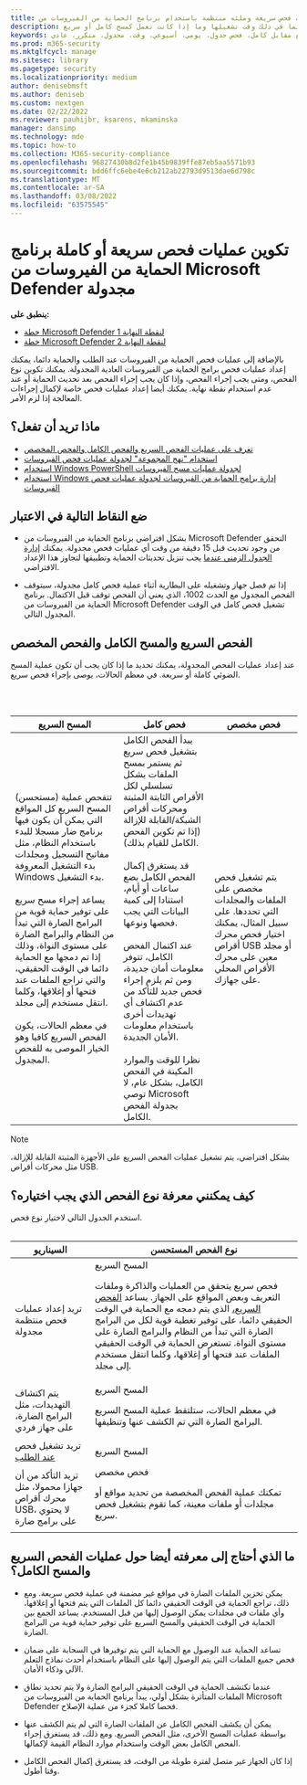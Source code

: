 ```yaml
---
title: جدولة عمليات فحص سريعة وملئه منتظمة باستخدام برنامج الحماية من الفيروسات من Microsoft Defender
description: إعداد عمليات الفحص المتكررة (المجدولة)، بما في ذلك وقت تشغيلها وما إذا كانت تعمل كمسح كامل أو سريع
keywords: فحص سريع، فحص كامل، سريع مقابل كامل، فحص جدول، يومي، أسبوعي، وقت، مجدول، متكرر، عادي
ms.prod: m365-security
ms.mktglfcycl: manage
ms.sitesec: library
ms.pagetype: security
ms.localizationpriority: medium
author: denisebmsft
ms.author: deniseb
ms.custom: nextgen
ms.date: 02/22/2022
ms.reviewer: pauhijbr, ksarens, mkaminska
manager: dansimp
ms.technology: mde
ms.topic: how-to
ms.collection: M365-security-compliance
ms.openlocfilehash: 96827430b8d2fe1b45b9839ffe87eb5aa5571b93
ms.sourcegitcommit: bdd6ffc6ebe4e6cb212ab22793d9513dae6d798c
ms.translationtype: MT
ms.contentlocale: ar-SA
ms.lasthandoff: 03/08/2022
ms.locfileid: "63575545"
---
```

# <a name="configure-scheduled-quick-or-full-microsoft-defender-antivirus-scans"></a>تكوين عمليات فحص سريعة أو كاملة برنامج الحماية من الفيروسات من Microsoft Defender مجدولة

**ينطبق على:**
- [خطة Microsoft Defender لنقطة النهاية 1](https://go.microsoft.com/fwlink/?linkid=2154037)
- [خطة Microsoft Defender لنقطة النهاية 2](https://go.microsoft.com/fwlink/?linkid=2154037)

بالإضافة إلى عمليات فحص الحماية من الفيروسات عند الطلب والحماية [](run-scan-microsoft-defender-antivirus.md) دائما، يمكنك إعداد عمليات فحص برامج الحماية من الفيروسات العادية المجدولة. يمكنك تكوين نوع الفحص، ومتى يجب إجراء الفحص، وإذا كان يجب إجراء الفحص بعد تحديث الحماية أو عند عدم استخدام [](manage-protection-updates-microsoft-defender-antivirus.md) نقطة نهاية. يمكنك أيضا إعداد عمليات فحص خاصة لإكمال إجراءات المعالجة إذا لزم الأمر.

## <a name="what-do-you-want-to-do"></a>ماذا تريد أن تفعل؟

- [تعرف على عمليات الفحص السريع والفحص الكامل والفحص المخصص](#quick-scan-full-scan-and-custom-scan)
- [استخدام "نهج المجموعة" لجدولة عمليات فحص الفيروسات](schedule-antivirus-scans-group-policy.md)
- [استخدام Windows PowerShell لجدولة عمليات مسح الفيروسات](schedule-antivirus-scans-powershell.md)
- [استخدام Windows إدارة برامج الحماية من الفيروسات لجدولة عمليات فحص الفيروسات](schedule-antivirus-scans-wmi.md)

## <a name="keep-the-following-points-in-mind"></a>ضع النقاط التالية في الاعتبار

- بشكل افتراضي برنامج الحماية من الفيروسات من Microsoft Defender التحقق من وجود تحديث قبل 15 دقيقة من وقت أي عمليات فحص مجدولة. يمكنك [إدارة الجدول الزمني عندما](manage-protection-update-schedule-microsoft-defender-antivirus.md) يجب تنزيل تحديثات الحماية وتطبيقها لتجاوز هذا الإعداد الافتراضي.

- إذا تم فصل جهاز وتشغيله على البطارية أثناء عملية فحص كامل مجدولة، سيتوقف الفحص المجدول مع الحدث 1002، الذي يعني أن الفحص توقف قبل الاكتمال. برنامج الحماية من الفيروسات من Microsoft Defender تشغيل فحص كامل في الوقت المجدول التالي.

## <a name="quick-scan-full-scan-and-custom-scan"></a>الفحص السريع والمسح الكامل والفحص المخصص

عند إعداد عمليات الفحص المجدولة، يمكنك تحديد ما إذا كان يجب أن تكون عملية المسح الضوئي كاملة أو سريعة. في معظم الحالات، يوصى بإجراء فحص سريع.

<br/><br/>

|المسح السريع|فحص كامل|فحص مخصص|
|---|---|---|
|(مستحسن) تتفحص عملية المسح السريع كل المواقع التي يمكن أن يكون فيها برنامج ضار مسجلا للبدء باستخدام النظام، مثل مفاتيح التسجيل ومجلدات بدء التشغيل المعروفة Windows بدء التشغيل. <br/><br/>يساعد إجراء مسح سريع على توفير حماية قوية من البرامج الضارة التي تبدأ من النظام والبرامج الضارة على مستوى النواة، وذلك إذا تم دمجها مع الحماية دائما في الوقت الحقيقي، والتي تراجع الملفات عند فتحها أو إغلاقها، وكلما انتقل مستخدم إلى مجلد.<br/><br/>في معظم الحالات، يكون الفحص السريع كافيا وهو الخيار الموصى به للفحص المجدول.|يبدأ الفحص الكامل بتشغيل فحص سريع ثم يستمر بمسح الملفات بشكل تسلسلي لكل الأقراص الثابتة المثبتة ومحركات أقراص الشبكة/القابلة للإزالة (إذا تم تكوين الفحص الكامل للقيام بذلك).<br/><br/>قد يستغرق إكمال الفحص الكامل بضع ساعات أو أيام، استنادا إلى كمية البيانات التي يجب فحصها ونوعها.<br/><br/>عند اكتمال الفحص الكامل، تتوفر معلومات أمان جديدة، ومن ثم يلزم إجراء فحص جديد للتأكد من عدم اكتشاف أي تهديدات أخرى باستخدام معلومات الأمان الجديدة.<br/><br/>نظرا للوقت والموارد المكينة في الفحص الكامل، بشكل عام، لا توصي Microsoft بجدولة الفحص الكامل.|يتم تشغيل فحص مخصص على الملفات والمجلدات التي تحددها. على سبيل المثال، يمكنك اختيار فحص محرك أقراص USB أو مجلد معين على محرك الأقراص المحلي على جهازك.|

> [!NOTE]
> بشكل افتراضي، يتم تشغيل عمليات الفحص السريع على الأجهزة المثبتة القابلة للإزالة، مثل محركات أقراص USB.

## <a name="how-do-i-know-which-scan-type-to-choose"></a>كيف يمكنني معرفة نوع الفحص الذي يجب اختياره؟

استخدم الجدول التالي لاختيار نوع فحص.
<br/><br/>

|السيناريو|نوع الفحص المستحسن|
|---|---|
|تريد إعداد عمليات فحص منتظمة مجدولة|المسح السريع <p> فحص سريع يتحقق من العمليات والذاكرة وملفات التعريف وبعض المواقع على الجهاز. يساعد [الفحص السريع،](configure-real-time-protection-microsoft-defender-antivirus.md) الذي يتم دمجه مع الحماية في الوقت الحقيقي دائما، على توفير تغطية قوية لكل من البرامج الضارة التي تبدأ من النظام والبرامج الضارة على مستوى النواة. تستعرض الحماية في الوقت الحقيقي الملفات عند فتحها أو إغلاقها، وكلما انتقل مستخدم إلى مجلد.|
|يتم اكتشاف التهديدات، مثل البرامج الضارة، على جهاز فردي|المسح السريع <p> في معظم الحالات، ستلتقط عملية المسح السريع البرامج الضارة التي تم الكشف عنها وتنظيفها.|
|تريد تشغيل فحص [عند الطلب](run-scan-microsoft-defender-antivirus.md)|المسح السريع|
|تريد التأكد من أن جهازا محمولا، مثل محرك أقراص USB، لا يحتوي على برامج ضارة|فحص مخصص <p> تمكنك عملية الفحص المخصصة من تحديد مواقع أو مجلدات أو ملفات معينة، كما تقوم بتشغيل فحص سريع.|

## <a name="what-else-do-i-need-to-know-about-quick-and-full-scans"></a>ما الذي أحتاج إلى معرفته أيضا حول عمليات الفحص السريع والمسح الكامل؟

- يمكن تخزين الملفات الضارة في مواقع غير مضمنة في عملية فحص سريعة. ومع ذلك، تراجع الحماية في الوقت الحقيقي دائما كل الملفات التي يتم فتحها أو إغلاقها، وأي ملفات في مجلدات يمكن الوصول إليها من قبل المستخدم. يساعد الجمع بين الحماية في الوقت الحقيقي والمسح السريع على توفير حماية قوية من البرامج الضارة.

- تساعد الحماية عند الوصول مع [](cloud-protection-microsoft-defender-antivirus.md) الحماية التي يتم توفيرها في السحابة على ضمان فحص جميع الملفات التي يتم الوصول إليها على النظام باستخدام أحدث نماذج التعلم الآلي وذكاء الأمان.

- عندما تكتشف الحماية في الوقت الحقيقي البرامج الضارة ولا يتم تحديد نطاق الملفات المتأثرة بشكل أولي، يبدأ برنامج الحماية من الفيروسات من Microsoft Defender فحصا كاملا كجزء من عملية الإصلاح.

- يمكن أن يكشف الفحص الكامل عن الملفات الضارة التي لم يتم الكشف عنها بواسطة عمليات المسح الأخرى، مثل الفحص السريع. ومع ذلك، قد يستغرق إجراء الفحص الكامل بعض الوقت واستخدام موارد النظام القيمة لإكمالها.

- إذا كان الجهاز غير متصل لفترة طويلة من الوقت، قد يستغرق إكمال الفحص الكامل وقتا أطول.
